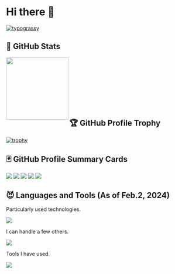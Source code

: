 # Hi there 👋
<a href="https://github.com/kawarimidoll/typograssy"><img alt="typograssy" src="https://typograssy.deno.dev/api?text=%20Hi!%20I'm%20Paseri!%20"></a>

## 💎 GitHub Stats
<p align="left"> 
    <img height="170" align="left" src="https://i16fujimoto-readme-stats-new.vercel.app/api?username=i16fujimoto&count_private=true&show_icons=true&theme=nord&">

<br>
<br>
<br>
<br>
<br>
<br>
<br>
<br>
    
## 🏆 GitHub Profile Trophy
[![trophy](https://github-profile-trophy.vercel.app/?username=i16fujimoto&count_private=true&theme=nord&column=7)](https://github.com/ryo-ma/github-profile-trophy)

## 🃏 GitHub Profile Summary Cards
![](https://github-profile-summary-cards.vercel.app/api/cards/profile-details?username=i16fujimoto&count_private=true&theme=nord_dark)
![](https://github-profile-summary-cards.vercel.app/api/cards/repos-per-language?username=i16fujimoto&count_private=true&theme=nord_dark)
![](https://github-profile-summary-cards.vercel.app/api/cards/most-commit-language?username=i16fujimoto&count_private=true&theme=nord_dark)
![](https://github-profile-summary-cards.vercel.app/api/cards/stats?username=i16fujimoto&count_private=true&theme=nord_dark)
![](https://github-profile-summary-cards.vercel.app/api/cards/productive-time?username=i16fujimoto&count_private=true&theme=nord_dark)

## 😈 Languages and Tools (As of Feb.2, 2024)

<!-- generate by https://rahuldkjain.github.io/gh-profile-readme-generator/ -->
Particularly used technologies.
<p align="left">
  <a href="https://skillicons.dev">
    <img src="https://skillicons.dev/icons?i=go,python,fastapi,docker,postgres,mysql,mongodb,aws,gcp,firebase,githubactions" />
  </a>
</p>
I can handle a few others.
<p align="left">
  <a href="https://skillicons.dev">
    <img src="https://skillicons.dev/icons?i=terraform,java,kotlin,c,kubernetes,django,js,css,html,nodejs,jquery,latex,linux,arduino,flutter,heroku,nginx,raspberrypi,redis" />
  </a>
</p>
Tools I have used.
<p align="left">
  <a href="https://skillicons.dev">
    <img src="https://skillicons.dev/icons?i=vscode,postman,grafana,discord,idea,anaconda,atom,figma,emacs,wordpress" />
  </a>
</p>
